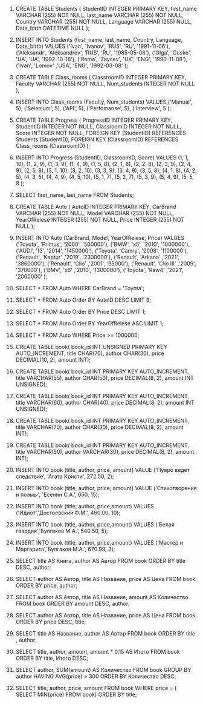 ﻿1. CREATE TABLE Students
(
	StudentID INTEGER PRIMARY KEY,
	first_name VARCHAR (255) NOT NULL,
	last_name VARCHAR (255) NOT NULL,
	Country VARCHAR (255) NOT NULL,
	Language VARCHAR (255) NULL,
	Date_birth DATETIME NULL
	);

2. INSERT INTO Students
	(first_name, last_name, Country, Language, Date_birth)
VALUES
	('Ivan', 'Ivanov', 'RUS', 'RU', '1991-11-06'),
	('Aleksandr', 'Aleksandrov', 'RUS', 'RU', '1985-05-06'),
	('Olga', 'Gusko', 'UA', 'UA', '1992-10-18'),
	('Roma', 'Zaycev', 'UK', 'ENG', '1990-11-08'),
	('Ivan', 'Lomov' ,'USA', 'ENG', '1992-03-08'
);
	
3. CREATE TABLE Class_rooms
(
	ClassroomID INTEGER PRIMARY KEY,
	Faculty VARCHAR (255) NOT NULL,
	Num_students INTEGER NOT NULL
	);

4. INSERT INTO Class_rooms
	(Faculty, Num_students)
VALUES
	('Manual', 5),
	('Selenium', 5),
	('API', 5),
	('Perfomanse', 5),
	('Interview', 5
);

5. CREATE TABLE Progress
(
	ProgressID INTEGER PRIMARY KEY,
	StudentID INTEGER NOT NULL,
	ClassroomID INTEGER NOT NULL,
	Score INTEGER NOT NULL,
	FOREIGN KEY (StudentID) REFERENCES Students (StudentID),
	FOREIGN KEY (ClassroomID) REFERENCES Class_rooms (ClassroomID)
);

6. INSERT INTO Progress
	(StudentID, ClassroomID, Score)
VALUES
	(1, 1, 10),
	(1, 2, 9),
	(1, 3, 9),
	(1, 4, 9),
	(1, 5, 8),
	(2, 1, 8),
	(2, 2, 8),
	(2, 3, 9),
	(2, 4, 9),
	(2, 5, 8),
	(3, 1, 10),
	(3, 2, 10),
	(3, 3, 9),
	(3, 4, 9),
	(3, 5, 8),
	(4, 1, 8),
	(4, 2, 5),
	(4, 3, 5),
	(4, 4, 9),
	(4, 5, 10),
	(5, 1, 7),
	(5, 2, 7),
	(5, 3, 9),
	(5, 4, 9),
	(5, 5, 8
);

7. SELECT first_name, last_name
FROM Students;

8. CREATE TABLE Auto
(
	AutoID INTEGER PRIMARY KEY,
	CarBrand VARCHAR (255) NOT NULL,
	Model VARCHAR (255) NOT NULL,
	YearOfRelese INTEGER (255) NOT NULL,
	Price INTEGER (255) NOT NULL
	);
	
9. INSERT INTO Auto
	(CarBrand, Model, YearOfRelese, Price)
VALUES
	('Toyota', 'Primus', '2000', '500000'),
	('BMW', 'x5', '2010', '1000000'),
	('AUDI', 'f3', '2014', '1450000'),
	('Toyota', 'Camry', '2008', '1100000'),
	('Renault', 'Kaptur' ,'2019', '2300000'),
	('Renault', 'Arkana' ,'2021', '3860000'),
	('Renault', 'Clio' ,'2001', '95000'),
	('Renault', 'Clio III' ,'2009', '370000'),
	('BMV', 'x6' ,'2010', '1300000'),
	('Toyota', 'Raw4' ,'2021', '2060000'
);

10. SELECT *
FROM Auto
WHERE CarBrand = 'Toyota';

11. SELECT *
FROM Auto
Order BY AutoID DESC
LIMIT 3;

12. SELECT *
FROM Auto
Order BY Price DESC
LIMIT 1;

13. SELECT *
FROM Auto
Order BY YearOfRelese ASC
LIMIT 1;

14. SELECT *
FROM Auto
WHERE Price >= 1000000;

15. CREATE TABLE book(
    book_id INT UNSIGNED PRIMARY KEY AUTO_INCREMENT,
    title CHAR(70),
    author CHAR(30),
    price DECIMAL(10, 2),
    amount INT);  

16. CREATE TABLE book(
    book_id INT PRIMARY KEY AUTO_INCREMENT,
    title VARCHAR(55),
    author CHAR(50),
    price DECIMAL(8, 2),
    amount INT UNSIGNED); 

17. CREATE TABLE book(
    book_id INT PRIMARY KEY AUTO_INCREMENT,
    title VARCHAR(60),
    author CHAR(40),
    price DECIMAL(8, 2),
    amount INT UNSIGNED); 

18. CREATE TABLE book(
    book_id INT PRIMARY KEY AUTO_INCREMENT,
    title VARCHAR(70),
    author CHAR(30),
    price DECIMAL(8, 2),
    amount INT);  

19. CREATE TABLE book(
    book_id INT PRIMARY KEY AUTO_INCREMENT,
    title VARCHAR(50),
    author VARCHAR(30),
    price DECIMAL(8, 2),
    amount INT);

20. INSERT INTO book (title, author, price, amount) 
VALUE ('Пуаро ведет следствие', 'Агата Кристи', 272.50, 2);

21. INSERT INTO book (title, author, price, amount) 
VALUE ('Стихотворения и поэмы', 'Есенин С.А.', 650, 15);

22. INSERT INTO book (title, author, price,amount)
VALUES ('Идиот','Достоевский Ф.М.', 460.00, 10);

23. INSERT INTO book (title, author, price,amount)
VALUES ('Белая гвардия','Булгаков М.А.', 540.50, 5);

24. INSERT INTO book (title, author, price,amount)
VALUES ('Мастер и Маргарита','Булгаков М.А.', 670.99, 3);

25. SELECT title AS Книга, author AS Автор
FROM book
ORDER BY title DESC, author; 

26. SELECT author AS Автор, title AS Название, price AS Цена
FROM book
ORDER BY price, author; 

27. SELECT author AS Автор, title AS Название, amount AS Количество
FROM book
ORDER BY amount DESC, author; 

28. SELECT author AS Автор, title AS Название, price AS Цена
FROM book
ORDER BY price DESC, title; 

29. SELECT title AS Название, author AS Автор
FROM book
ORDER BY title , author;

30. SELECT title, author, amount, amount * 0.15 AS Итого
FROM book
ORDER BY title, Итого DESC;

31. SELECT author, SUM(amount) AS Количество
FROM book
GROUP BY author
HAVING AVG(price) > 300
ORDER BY Количество DESC;

32. SELECT title, author, price, amount
FROM book
WHERE price = (
    SELECT MIN(price)
    FROM book)
ORDER BY title;
